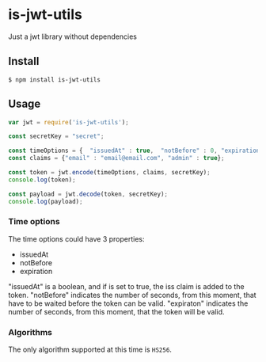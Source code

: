 # is-jwt-utils
Just a jwt library without dependencies

## Install

    $ npm install is-jwt-utils

## Usage

```javascript
var jwt = require('is-jwt-utils');

const secretKey = "secret";

const timeOptions = {  "issuedAt" : true,  "notBefore" : 0, "expiration" : 60*60 };
const claims = {"email" : "email@email.com", "admin" : true};

const token = jwt.encode(timeOptions, claims, secretKey);
console.log(token);

const payload = jwt.decode(token, secretKey);
console.log(payload);
```

### Time options

The time options could have 3 properties:
- issuedAt
- notBefore
- expiration

"issuedAt" is a boolean, and if is set to true, the iss claim is added to the token.
"notBefore" indicates the number of seconds, from this moment, that have to be waited before the token can be valid.
"expiraton" indicates the number of seconds, from this moment, that the token will be valid.

### Algorithms

The only algorithm supported at this time is `HS256`.
